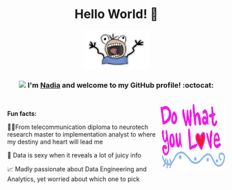 
<div align="center">
<h1> Hello World! 👋 </h1>
<img src="IMG/my-image.png" width="150">

### <img src="https://media.giphy.com/media/WUlplcMpOCEmTGBtBW/giphy.gif" width="40"> I'm [Nadia](https://www.linkedin.com/in/nadiayoussef365/) and welcome to my GitHub profile! :octocat:
<br>

<img align="right" height="150" width="150" alt="GIF" src="IMG/images.png" />


</div>

**Fun facts:**

👩‍🎓From telecommunication diploma to neurotech research master to implementation analyst to where my destiny and heart will lead me

🤔 Data is sexy when it reveals a lot of juicy info  
  
📈 Madly passionate about Data Engineering and Analytics, yet worried about which one to pick
